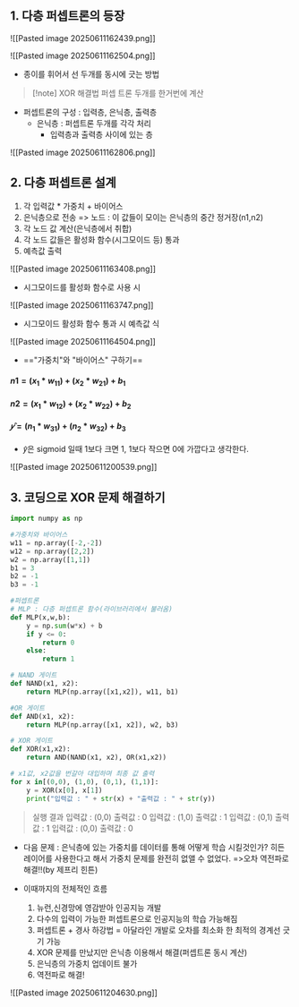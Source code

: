 ## 1. 다층 퍼셉트론의 등장

![[Pasted image 20250611162439.png]]

![[Pasted image 20250611162504.png]]

- 종이를 휘어서 선 두개를 동시에 긋는 방법

>[!note] XOR 해결법
>퍼셉 트론 두개를 한거번에 계산

- 퍼셉트론의 구성 : 입력층, 은닉층, 출력층
	- 은닉층 : 퍼셉트론 두개를 각각 처리
		- 입력층과 출력층 사이에 있는 층

![[Pasted image 20250611162806.png]]

## 2. 다층 퍼셉트론 설계
1. 각 입력값  * 가중치 + 바이어스
2. 은닉층으로 전송
	=> 노드 : 이 값들이 모이는 은닉층의 중간 정거장(n1,n2)
3. 각 노드 값 계산(은닉층에서 취합)
4. 각 노드 값들은 활성화 함수(시그모이드 등) 통과
5. 예측값 출력

![[Pasted image 20250611163408.png]]

- 시그모이드를 활성화 함수로 사용 시

![[Pasted image 20250611163747.png]]

- 시그모이드 활성화 함수 통과 시 예측값 식

![[Pasted image 20250611164504.png]]

- =="가중치"와 "바이어스" 구하기==
#### $n1 = (x_1 * w_{11}) + (x_2 * w_{21}) + b_1$
#### $n2 = (x_1*w_{12} )+ (x_2 * w_{22}) + b_2$

#### $𝑦̂ = (n_1 * w_{31}) + (n_2 * w_{32}) + b_3$
- 𝑦̂은 sigmoid 일때 1보다 크면 1, 1보다 작으면 0에 가깝다고 생각한다.

![[Pasted image 20250611200539.png]]

## 3. 코딩으로 XOR 문제 해결하기

```python
import numpy as np

#가중치와 바이어스
w11 = np.array([-2,-2])
w12 = np.array([2,2])
w2 = np.array([1,1])
b1 = 3
b2 = -1
b3 = -1

#퍼셉트론
# MLP : 다층 퍼셉트론 함수(라이브러리에서 불러옴)
def MLP(x,w,b):
	y = np.sum(w*x) + b
	if y <= 0:
		return 0
	else:
		return 1

# NAND 게이트
def NAND(x1, x2):
	return MLP(np.array([x1,x2]), w11, b1)

#OR 게이트
def AND(x1, x2):
	return MLP(np.array([x1, x2]), w2, b3)

# XOR 게이트
def XOR(x1,x2):
	return AND(NAND(x1, x2), OR(x1,x2))

# x1값, x2값을 번갈아 대입하며 최종 값 출력
for x in[(0,0), (1,0), (0,1), (1,1)]:
	y = XOR(x[0], x[1])
	print("입력값 : " + str(x) + "출력값 : " + str(y))
```

> 실행 결과
> 입력값 : (0,0) 출력값  : 0
> 입력값 : (1,0) 출력값  : 1
> 입력값 : (0,1) 출력값  : 1
> 입력값 : (0,0) 출력값  : 0

- 다음 문제 : 은닉층에 있는 가중치를 데이터를 통해 어떻게 학습 시킬것인가?
  히든 레이어를 사용한다고 해서 가중치 문제를 완전히 없앨 수 없었다.
	=>오차 역전파로 해결!!(by 제프리 힌튼)

- 이때까지의 전체적인 흐름
	1. 뉴런,신경망에 영감받아 인공지능 개발
	2. 다수의 입력이 가능한 퍼셉트론으로 인공지능의 학습 가능해짐
	3. 퍼셉트론 + 경사 하강법 = 아달라인 개발로 오차를 최소화 한 최적의 경계선 긋기 가능
	4. XOR 문제를 만났지만 은닉층 이용해서 해결(퍼셉트론 동시 계산)
	5. 은닉층의 가중치 업데이트 불가
	6. 역전파로 해결!

![[Pasted image 20250611204630.png]]
